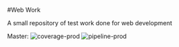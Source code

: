 #Web Work

A small repository of test work done for web development


Master:
![coverage-prod](https://gitlab.com/pithers/Web-Work/badges/master/coverage.svg?job=test)
![pipeline-prod](https://gitlab.com/pither/Web-Work/badges/master/build.svg)
